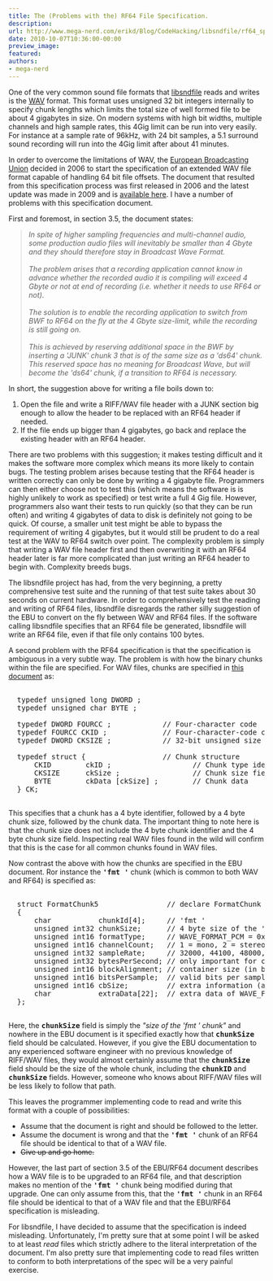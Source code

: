 ```yaml
---
title: The (Problems with the) RF64 File Specification.
description:
url: http://www.mega-nerd.com/erikd/Blog/CodeHacking/libsndfile/rf64_specs.html
date: 2010-10-07T10:36:00-00:00
preview_image:
featured:
authors:
- mega-nerd
---
```




<p>
One of the very common sound file formats that
	<a href="http://www.mega-nerd.com/libsndfile/">
	libsndfile</a>
reads and writes is the
	<a href="http://en.wikipedia.org/wiki/WAV">
	WAV</a>
format.
This format uses unsigned 32 bit integers internally to specify chunk lengths
which limits the total size of well formed file to be about 4 gigabytes in size.
On modern systems with high bit widths, multiple channels and high sample rates,
this 4Gig limit can be run into very easily.
For instance at a sample rate of 96kHz, with 24 bit samples, a 5.1 surround
sound recording will run into the 4Gig limit after about 41 minutes.
</p>

<p>
In order to overcome the limitations of WAV, the
	<a href="http://www.ebu.ch/">
	European Broadcasting Union</a>
decided in 2006 to start the specification of an extended WAV file format
capable of handling 64 bit file offsets.
The document that resulted from this specification process was first released in
2006 and the latest update was made in 2009 and is
	<a href="http://tech.ebu.ch/docs/tech/tech3306-2009.pdf">
	available here</a>.
I have a number of problems with this specification document.
</p>

<p>
First and foremost, in section 3.5, the document states:
</p>

<blockquote><i>
In spite of higher sampling frequencies and multi-channel audio, some production
audio files will inevitably be smaller than 4 Gbyte and they should therefore
stay in Broadcast Wave Format.
<br/><br/>
The problem arises that a recording application cannot know in advance whether
the recorded audio it is compiling will exceed 4 Gbyte or not at end of
recording (i.e. whether it needs to use RF64 or not).
<br/><br/>
The solution is to enable the recording application to switch from BWF to RF64
on the fly at the 4 Gbyte size-limit, while the recording is still going on.
<br/><br/>
This is achieved by reserving additional space in the BWF by inserting a 'JUNK'
chunk 3 that is of the same size as a 'ds64' chunk. This reserved space has no
meaning for Broadcast Wave, but will become the 'ds64' chunk, if a transition
to RF64 is necessary.
</i></blockquote>

<p>
In short, the suggestion above for writing a file boils down to:
</p>

<ol>
<li>Open the file and write a RIFF/WAV file header with a JUNK section big
	enough to allow the header to be replaced with an RF64 header if needed.
	</li>
<li>If the file ends up bigger than 4 gigabytes, go back and replace the
	existing header with an RF64 header.
	</li>
</ol>

<p>
There are two problems with this suggestion; it makes testing difficult and it
makes the software more complex which means its more likely to contain bugs.
The testing problem arises because testing that the RF64 header is written
correctly can only be done by writing a 4 gigabyte file.
Programmers can then either choose not to test this (which means the software is
is highly unlikely to work as specified) or test write a full 4 Gig file.
However, programmers also want their tests to run quickly (so that they can be
run often) and writing 4 gigabytes of data to disk is definitely not going to
be quick.
Of course, a smaller unit test might be able to bypass the requirement of
writing 4 gigabytes, but it would still be prudent to do a real test at the
WAV to RF64 switch over point.
The complexity problem is simply that writing a WAV file header first and then
overwriting it with an RF64 header later is far more complicated than just
writing an RF64 header to begin with.
Complexity breeds bugs.
</p>

<p>
The libsndfile project has had, from the very beginning, a pretty comprehensive
test suite and the running of that test suite takes about 30 seconds on current
hardware.
In order to comprehensively test the reading and writing of RF64 files,
libsndfile disregards the rather silly suggestion of the EBU to convert on the
fly between WAV and RF64 files.
If the software calling libsndfile specifies that an RF64 file be generated,
libsndfile will write an RF64 file, even if that file only contains 100 bytes.
</p>

<p>
A second problem with the RF64 specification is that the specification is
ambiguous in a very subtle way.
The problem is with how the binary chunks within the file are specified.
For WAV files, chunks are specified in
	<a href="http://www-mmsp.ece.mcgill.ca/documents/audioformats/wave/Docs/riffmci.pdf">
	this document</a>
as:
</p>

<pre class="code">

  typedef unsigned long DWORD ;
  typedef unsigned char BYTE ;

  typedef DWORD FOURCC ;            // Four-character code
  typedef FOURCC CKID ;             // Four-character-code chunk identifier
  typedef DWORD CKSIZE ;            // 32-bit unsigned size value

  typedef struct {                  // Chunk structure
      CKID        ckID ;                   // Chunk type identifier
      CKSIZE      ckSize ;                 // Chunk size field (size of ckData)
      BYTE        ckData [ckSize] ;        // Chunk data
  } CK;

</pre>

<p>
This specifies that a chunk has a 4 byte identifier, followed by a 4 byte chunk
size, followed by the chunk data.
The important thing to note here is that the chunk size does not include the
4 byte chunk identifier and the 4 byte chunk size field.
Inspecting real WAV files found in the wild will confirm that this is the case
for all common chunks found in WAV files.
</p>

<p>
Now contrast the above with how the chunks are specified in the EBU document.
Ror instance the <b><tt>'fmt '</tt></b> chunk (which is common to both WAV and
RF64) is specified as:
</p>

<pre class="code">

  struct FormatChunk5                // declare FormatChunk structure
  {
      char           chunkId[4];     // 'fmt '
      unsigned int32 chunkSize;      // 4 byte size of the 'fmt ' chunk
      unsigned int16 formatType;     // WAVE_FORMAT_PCM = 0x0001, etc.
      unsigned int16 channelCount;   // 1 = mono, 2 = stereo, etc.
      unsigned int32 sampleRate;     // 32000, 44100, 48000, etc.
      unsigned int32 bytesPerSecond; // only important for compressed formats
      unsigned int16 blockAlignment; // container size (in bytes) of one set of samples
      unsigned int16 bitsPerSample;  // valid bits per sample 16, 20 or 24
      unsigned int16 cbSize;         // extra information (after cbSize) to store
      char           extraData[22];  // extra data of WAVE_FORMAT_EXTENSIBLE when necessary
  };

</pre>

<p>
Here, the <b><tt>chunkSize</tt></b> field is simply the <i>&quot;size of the 'fmt '
chunk&quot;</i> and nowhere in the EBU document is it specified exactly how that
<b><tt>chunkSize</tt></b> field should be calculated.
However, if you give the EBU documentation to any experienced software engineer
with no previous knowledge of RIFF/WAV files, they would almost certainly assume
that the <b><tt>chunkSize</tt></b> field should be the size of the whole chunk,
including the <b><tt>chunkID</tt></b> and <b><tt>chunkSize</tt></b> fields.
However, someone who knows about RIFF/WAV files will be less likely to follow
that path.
</p>

<p>
This leaves the programmer implementing code to read and write this format with
a couple of possibilities:
</p>

<ul>
<li>Assume that the document is right and should be followed to the letter.
	</li>
<li>Assume the document is wrong and that the <b><tt>'fmt '</tt></b> chunk of
	an RF64 file should be identical to that of a WAV file.
	</li>
<li><s>Give up and go home.</s>
	</li>
</ul>

<p>
However, the last part of section 3.5 of the EBU/RF64 document describes how a
WAV file is to be upgraded to an RF64 file, and that description makes no
mention of the <b><tt>'fmt '</tt></b> chunk being modified during that upgrade.
One can only assume from this, that the <b><tt>'fmt '</tt></b> chunk in an RF64
file should be identical to that of a WAV file and that the EBU/RF64
specification is misleading.
</p>

<p>
For libsndfile, I have decided to assume that the specification is indeed
misleading.
Unfortunately, I'm pretty sure that at some point I will be asked to at least
<i>read</i> files which strictly adhere to the literal interpretation of the
document.
I'm also pretty sure that implementing code to read files written to conform to
both interpretations of the spec will be a very painful exercise.
</p>





